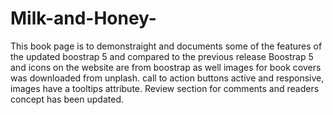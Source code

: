 # Milk-and-Honey-
This book page is to demonstraight and documents some of the features of the updated boostrap 5 and compared to the previous release 
Boostrap 5 and icons on the website are from boostrap as well
images for book covers was downloaded from unplash. 
call to action buttons active and responsive, images have a tooltips attribute. 
Review section for comments and readers concept has been updated. 

